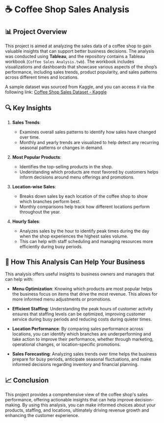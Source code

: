 # ☕ Coffee Shop Sales Analysis

## 📊 Project Overview

This project is aimed at analyzing the sales data of a coffee shop to gain valuable insights that can support better business decisions. The analysis was conducted using **Tableau**, and the repository contains a Tableau workbook (`Coffee Sales Analysis.twb`). The workbook includes visualizations and dashboards that showcase various aspects of the shop’s performance, including sales trends, product popularity, and sales patterns across different times and locations.

A sample dataset was sourced from Kaggle, and you can access it via the following link:
[Coffee Shop Sales Dataset - Kaggle](https://www.kaggle.com/datasets/divu2001/coffee-shop-sales-analysis)

## 🔍 Key Insights

1. **Sales Trends**:
   - Examines overall sales patterns to identify how sales have changed over time.
   - Monthly and yearly trends are visualized to help detect any recurring seasonal patterns or changes in demand.

2. **Most Popular Products**:
   - Identifies the top-selling products in the shop.
   - Understanding which products are most favored by customers helps inform decisions around menu offerings and promotions.

3. **Location-wise Sales**:
   - Breaks down sales by each location of the coffee shop to show which branches perform best.
   - Monthly comparisons help track how different locations perform throughout the year.

4. **Hourly Sales**:
   - Analyzes sales by the hour to identify peak times during the day when the shop experiences the highest sales volume.
   - This can help with staff scheduling and managing resources more efficiently during busy periods.

## 🎯 How This Analysis Can Help Your Business

This analysis offers useful insights to business owners and managers that can help with:

- **Menu Optimization**: Knowing which products are most popular helps the business focus on items that drive the most revenue. This allows for more informed menu adjustments or promotions.
  
- **Efficient Staffing**: Understanding the peak hours of customer activity ensures that staffing levels can be optimized, improving customer service during busy periods and reducing costs during quieter times.
  
- **Location Performance**: By comparing sales performance across locations, you can identify which branches are underperforming and take action to improve their performance, whether through marketing, operational changes, or location-specific promotions.

- **Sales Forecasting**: Analyzing sales trends over time helps the business prepare for busy periods, anticipate seasonal fluctuations, and make informed decisions regarding inventory and financial planning.

## 📈 Conclusion

This project provides a comprehensive view of the coffee shop's sales performance, offering actionable insights that can help improve decision-making. By using this analysis, you can make informed choices about your products, staffing, and locations, ultimately driving revenue growth and enhancing the customer experience.
